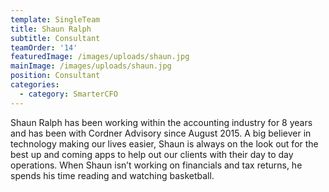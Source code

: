 ```yaml
---
template: SingleTeam
title: Shaun Ralph
subtitle: Consultant
teamOrder: '14'
featuredImage: /images/uploads/shaun.jpg
mainImage: /images/uploads/shaun.jpg
position: Consultant
categories:
  - category: SmarterCFO
---
```


Shaun Ralph has been working within the accounting industry for 8 years and has been with Cordner Advisory since August 2015. A big believer in technology making our lives easier, Shaun is always on the look out for the best up and coming apps to help out our clients with their day to day operations. When Shaun isn’t working on financials and tax returns, he spends his time reading and watching basketball.
